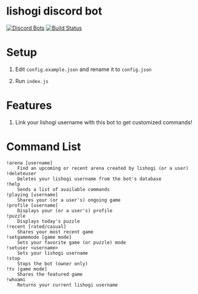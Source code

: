 # lishogi discord bot
[![Discord Bots](https://discordbots.org/api/widget/status/842330057841049600.svg)](https://discordbots.org/bot/842330057841049600)
[![Build Status](https://github.com/ddugovic/lishogi-discord/workflows/Node.js%20CI/badge.svg)](https://github.com/ddugovic/lishogi-discord/actions?query=workflow%3A%22Node.js+CI%22)

# Setup

1. Edit `config.example.json` and rename it to `config.json`

2. Run `index.js`

# Features

1. Link your lishogi username with this bot to get customized commands!

# Command List
```
!arena [username]
    Find an upcoming or recent arena created by lishogi (or a user)
!deleteuser
    Deletes your lishogi username from the bot's database
!help
    Sends a list of available commands
!playing [username]
    Shares your (or a user's) ongoing game
!profile [username]
    Displays your (or a user's) profile
!puzzle
    Displays today's puzzle
!recent [rated/casual]
    Shares your most recent game
!setgamemode [game mode]
    Sets your favorite game (or puzzle) mode
!setuser <username>
    Sets your lishogi username
!stop
    Stops the bot (owner only)
!tv [game mode]
    Shares the featured game
!whoami
    Returns your current lishogi username
```
